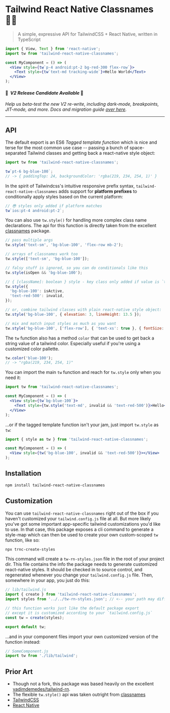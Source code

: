 # Tailwind React Native Classnames 🏄‍♂️

> A simple, expressive API for TailwindCSS + React Native, written in TypeScript

```jsx
import { View, Text } from 'react-native';
import tw from 'tailwind-react-native-classnames';

const MyComponent = () => (
  <View style={tw`p-4 android:pt-2 bg-red-300 flex-row`}>
    <Text style={tw`text-md tracking-wide`}>Hello World</Text>
  </View>
);
```

#### 🚀 &nbsp;_V2 Release Candidate Available_ 🚀

_Help us beta-test the new V2 re-write, including dark-mode, breakpoints, JIT-mode, and
more. Docs and migration guide
[over here](https://github.com/jaredh159/tailwind-react-native-classnames/tree/v2#readme)._

---

## API

The default export is an ES6 _Tagged template function_ which is nice and terse for the
most common use case -- passing a bunch of space-separated Tailwind classes and getting
back a react-native style object:

```js
import tw from 'tailwind-react-native-classnames';

tw`pt-6 bg-blue-100`;
// -> { paddingTop: 24, backgroundColor: 'rgba(219, 234, 254, 1)' }
```

In the spirit of Tailwindcss's intuitive responsive prefix syntax,
`tailwind-react-native-classnames` adds support for **platform prefixes** to conditionally
apply styles based on the current platform:

```js
// 😎 styles only added if platform matches
tw`ios:pt-4 android:pt-2`;
```

You can also use `tw.style()` for handling more complex class name declarations. The api
for this function is directly taken from the excellent
[classnames](https://github.com/JedWatson/classnames#readme) package.

```js
// pass multiple args
tw.style('text-sm', 'bg-blue-100', 'flex-row mb-2');

// arrays of classnames work too
tw.style(['text-sm', 'bg-blue-100']);

// falsy stuff is ignored, so you can do conditionals like this
tw.style(isOpen && 'bg-blue-100');

// { [className]: boolean } style - key class only added if value is `true`
tw.style({
  'bg-blue-100': isActive,
  'text-red-500': invalid,
});

// or, combine tailwind classes with plain react-native style object:
tw.style('bg-blue-100', { elevation: 3, lineHeight: 13.5 });

// mix and match input styles as much as you want
tw.style('bg-blue-100', ['flex-row'], { 'text-xs': true }, { fontSize: 9 });
```

The `tw` function also has a method `color` that can be used to get back a string value of
a tailwind color. Especially useful if you're using a customized color pallette.

```js
tw.color('blue-100');
// -> "rgba(219, 234, 254, 1)"
```

You can import the main `tw` function and reach for `tw.style` only when you need it:

```jsx
import tw from 'tailwind-react-native-classnames';

const MyComponent = () => (
  <View style={tw`bg-blue-100`}>
    <Text style={tw.style('text-md', invalid && 'text-red-500')}>Hello</Text>
  </View>
);
```

...or if the tagged template function isn't your jam, just import `tw.style` as `tw`:

```jsx
import { style as tw } from 'tailwind-react-native-classnames';

const MyComponent = () => (
  <View style={tw('bg-blue-100', invalid && 'text-red-500')}></View>
);
```

## Installation

```bash
npm install tailwind-react-native-classnames
```

## Customization

You can use `tailwind-react-native-classnames` right out of the box if you haven't
customized your `tailwind.config.js` file at all. But more likely you've got some
important app-specific tailwind customizations you'd like to use. In that case, this
package exposes a cli command to generate a style-map which can then be used to create
your own custom-scoped `tw` function, like so:

```bash
npx trnc-create-styles
```

This command will create a `tw-rn-styles.json` file in the root of your project dir. This
file contains the info the package needs to generate customized react-native styles. It
should be checked in to source control, and regenerated whenever you change your
`tailwind.config.js` file. Then, somewhere in your app, you just do this:

```js
// lib/tailwind.js
import { create } from 'tailwind-react-native-classnames';
import styles from '../../tw-rn-styles.json'; // <-- your path may differ

// this function works just like the default package export
// except it is customized according to your `tailwind.config.js`
const tw = create(styles);

export default tw;
```

...and in your component files import your own customized version of the function instead:

```jsx
// SomeComponent.js
import tw from './lib/tailwind';
```

## Prior Art

- Though not a fork, this package was based heavily on the excellent
  [vadimdemedes/tailwind-rn](https://github.com/vadimdemedes/tailwind-rn).
- The flexible `tw.style()` api was taken outright from
  [classnames](https://github.com/JedWatson/classnames#readme)
- [TailwindCSS](https://tailwindcss.com)
- [React Native](https://reactnative.dev)
